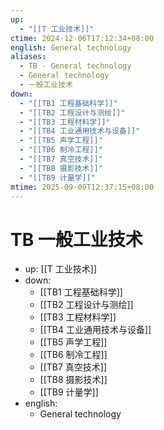 ```yaml
---
up:
  - "[[T 工业技术]]"
ctime: 2024-12-06T17:12:34+08:00
english: General technology
aliases:
  - TB - General technology
  - General technology
  - 一般工业技术
down:
  - "[[TB1 工程基础科学]]"
  - "[[TB2 工程设计与测绘]]"
  - "[[TB3 工程材料学]]"
  - "[[TB4 工业通用技术与设备]]"
  - "[[TB5 声学工程]]"
  - "[[TB6 制冷工程]]"
  - "[[TB7 真空技术]]"
  - "[[TB8 摄影技术]]"
  - "[[TB9 计量学]]"
mtime: 2025-09-09T12:37:15+08:00
---
```


# TB 一般工业技术

- up: [[T 工业技术]]
- down:
	- [[TB1 工程基础科学]]
	- [[TB2 工程设计与测绘]]
	- [[TB3 工程材料学]]
	- [[TB4 工业通用技术与设备]]
	- [[TB5 声学工程]]
	- [[TB6 制冷工程]]
	- [[TB7 真空技术]]
	- [[TB8 摄影技术]]
	- [[TB9 计量学]]
- english:
	- General technology
